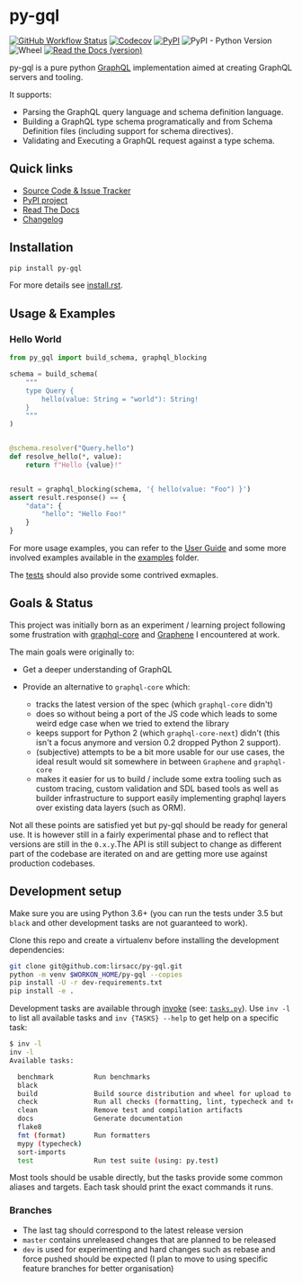 py-gql
======

[![GitHub Workflow Status](https://img.shields.io/github/workflow/status/lirsacc/py-gql/ci?logo=GitHub)](https://github.com/lirsacc/py-gql/actions?query=workflow%3Aci) [![Codecov](https://img.shields.io/codecov/c/github/lirsacc/py-gql.svg?logo=CodeCov)](https://codecov.io/gh/lirsacc/py-gql) [![PyPI](https://img.shields.io/pypi/v/py-gql.svg?logo=PyPi&logoColor=white)](https://pypi.org/project/py-gql/) ![PyPI - Python Version](https://img.shields.io/pypi/pyversions/py-gql.svg?logo=python&logoColor=white) ![Wheel](https://img.shields.io/pypi/wheel/py-gql.svg) [![Read the Docs (version)](https://img.shields.io/readthedocs/pip/latest.svg?logoColor=white&logo=read-the-docs)](https://py-gql.readthedocs.io/)

py-gql is a pure python [GraphQL](http://facebook.github.io/graphql/) implementation aimed at creating GraphQL servers and tooling.

It supports:

- Parsing the GraphQL query language and schema definition language.
- Building a GraphQL type schema programatically and from Schema Definition files (including support for schema directives).
- Validating and Executing a GraphQL request against a type schema.

Quick links
-----------

- [Source Code & Issue Tracker](https://github.com/lirsacc/py-gql)
- [PyPI project](https://pypi.org/project/py-gql/)
- [Read The Docs](https://py-gql.readthedocs.io/)
- [Changelog](./CHANGES.md)

Installation
------------

```bash
pip install py-gql
```

For more details see [install.rst](docs/usage/install.rst).

Usage & Examples
----------------

### Hello World

```python
from py_gql import build_schema, graphql_blocking

schema = build_schema(
    """
    type Query {
        hello(value: String = "world"): String!
    }
    """
)


@schema.resolver("Query.hello")
def resolve_hello(*, value):
    return f"Hello {value}!"


result = graphql_blocking(schema, '{ hello(value: "Foo") }')
assert result.response() == {
    "data": {
        "hello": "Hello Foo!"
    }
}
```

For more usage examples, you can refer to the [User Guide](https://py-gql.readthedocs.io/en/latest/usage/index.html) and some more involved examples available in the [examples](./examples) folder.

The [tests](./tests) should also provide some contrived exmaples.

Goals & Status
--------------

This project was initially born as an experiment / learning project following some frustration with [graphql-core](https://github.com/graphql-python/graphql-core/) and [Graphene](https://github.com/graphql-python/graphene/) I encountered at work.

The main goals were originally to:

- Get a deeper understanding of GraphQL
- Provide an alternative to `graphql-core` which:

  - tracks the latest version of the spec (which `graphql-core` didn't)
  - does so without being a port of the JS code which leads to some weird edge case when we tried to extend the library
  - keeps support for Python 2 (which `graphql-core-next`) didn't (this isn't a focus anymore and version 0.2 dropped Python 2 support).
  - (subjective) attempts to be a bit more usable for our use cases, the ideal result would sit somewhere in between `Graphene` and `graphql-core`
  - makes it easier for us to build / include some extra tooling such as custom tracing, custom validation and SDL based tools as well as builder infrastructure to support easily implementing graphql layers over existing data layers (such as ORM).

Not all these points are satisfied yet but py-gql should be ready for general use. It is however still in a fairly experimental phase and to reflect that versions are still in the `0.x.y`.The API is still subject to change as different part of the codebase are iterated on and are getting more use against production codebases.

Development setup
-----------------

Make sure you are using Python 3.6+ (you can run the tests under 3.5 but `black` and other development tasks are not guaranteed to work).

Clone this repo and create a virtualenv before installing the development dependencies:

```bash
git clone git@github.com:lirsacc/py-gql.git
python -m venv $WORKON_HOME/py-gql --copies
pip install -U -r dev-requirements.txt
pip install -e .
```

Development tasks are available through [invoke](http://www.pyinvoke.org/) (see: [`tasks.py`](./tasks.py)). Use `inv -l` to list all available tasks and `inv {TASKS} --help` to get help on a specific task:

```bash
$ inv -l
inv -l
Available tasks:

  benchmark          Run benchmarks
  black
  build              Build source distribution and wheel for upload to PyPI
  check              Run all checks (formatting, lint, typecheck and tests)
  clean              Remove test and compilation artifacts
  docs               Generate documentation
  flake8
  fmt (format)       Run formatters
  mypy (typecheck)
  sort-imports
  test               Run test suite (using: py.test)
```

Most tools should be usable directly, but the tasks provide some common aliases and targets. Each task should print the exact commands it runs.

### Branches

- The last tag should correspond to the latest release version
- `master` contains unreleased changes that are planned to be released
- `dev` is used for experimenting and hard changes such as rebase and force pushed should be expected (I plan to move to using specific feature branches for better organisation)
